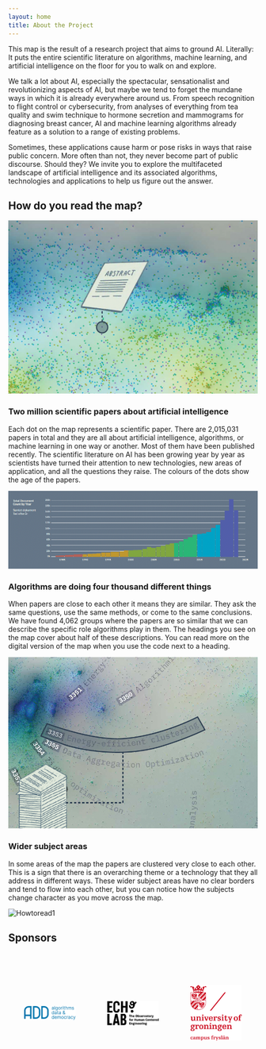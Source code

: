 ```yaml
---
layout: home
title: About the Project
---
```


This map is the result of a research project that aims to ground AI. Literally: It puts the entire scientific literature on algorithms, machine learning, and artificial intelligence on the floor for you to walk on and explore.

We talk a lot about AI, especially the spectacular, sensationalist and revolutionizing aspects of AI, but maybe we tend to forget the mundane ways in which it is already everywhere around us. From speech recognition to flight control or cybersecurity, from analyses of everything from tea quality and swim technique to hormone secretion and mammograms for diagnosing breast cancer, AI and machine learning algorithms already feature as a solution to a range of existing problems.

Sometimes, these applications cause harm or pose risks in ways that raise public concern. More often than not, they never become part of public discourse. Should they? We invite you to explore the multifaceted landscape of artificial intelligence and its associated algorithms, technologies and applications to help us figure out the answer.

## How do you read the map? 

![Howtoread1](/assets/images/HTRM-1.png)

### Two million scientific papers about artificial intelligence
Each dot on the map represents a scientific paper. There are 2,015,031 papers in total and they are all about artificial intelligence, algorithms, or machine learning in one way or another. Most of them have been published recently. The scientific literature on AI has been growing year by year as scientists have turned their attention to new technologies, new areas of application, and all the questions they raise. The colours of the dots show the age of the papers.

![Howtoread1](/assets/images/HTRM-2.png)

### Algorithms are doing four thousand different things
When papers are close to each other it means they are similar. They ask the same questions, use the same methods, or come to the same conclusions. We have found 4,062 groups where the papers are so similar that we can describe the specific role algorithms play in them. The headings you see on the map cover about half of these descriptions. You can read more on the digital version of the map when you use the code next to a heading.

![Howtoread1](/assets/images/HTRM-3.png)

### Wider subject areas
In some areas of the map the papers are clustered very close to each other. This is a sign that there is an overarching theme or a technology that they all address in different ways. These wider subject areas have no clear borders and tend to flow into each other, but you can notice how the subjects change character as you move across the map.

![Howtoread1](/assets/images/HTRM-4.png)

## Sponsors

<div style="display: grid; grid-template-columns: repeat(3, 1fr); gap: 4rem; max-width: 100%; margin: 4rem auto; padding: 0 2rem;">
    <div style="text-align: center; display: flex; align-items: center; justify-content: center;">
        <img src="/assets/images/add.png" alt="Algorithms, Data & Democracy" style="width: 250px; height: 150px; object-fit: contain;">
    </div>
    <div style="text-align: center; display: flex; align-items: center; justify-content: center;">
        <img src="/assets/images/echolab.png" alt="ECHO lab" style="width: 250px; height: 150px; object-fit: contain;">
    </div>
    <div style="text-align: center; display: flex; align-items: center; justify-content: center;">
        <img src="/assets/images/rug.png" alt="Rijksuniversiteit Groningen" style="width: 250px; height: 150px; object-fit: contain;">
    </div>
</div>
